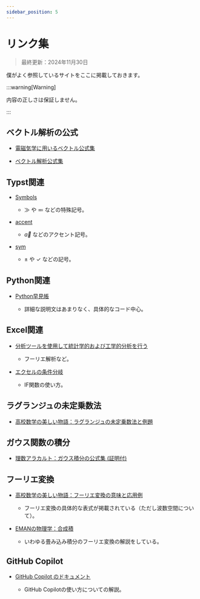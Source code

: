 ```yaml
---
sidebar_position: 5
---
```


# リンク集

> 最終更新：2024年11月30日

僕がよく参照しているサイトをここに掲載しておきます。

:::warning[Warning]

内容の正しさは保証しません。

:::

## ベクトル解析の公式

- [電磁気学に用いるベクトル公式集](http://www7b.biglobe.ne.jp/~fortran/education/eleki/vector.pdf)

- [ベクトル解析公式集](http://www.takuichi.net/hobby/edu/vector_analysis/vector_identities.pdf)

## Typst関連

- [Symbols](https://typst.app/docs/reference/symbols/)

    - $\gg$ や $\eqcolon$ などの特殊記号。

- [accent](https://typst.app/docs/reference/math/accent/)

    - $\vec{a}$ などのアクセント記号。

- [sym](https://typst.app/docs/reference/symbols/sym/)

    - $\pm$ や $\checkmark$ などの記号。

## Python関連

- [Python早見帳](https://chokkan.github.io/python/index.html)

    - 詳細な説明文はあまりなく、具体的なコード中心。

## Excel関連

- [分析ツールを使用して統計学的および工学的分析を行う](https://support.microsoft.com/ja-jp/office/%E5%88%86%E6%9E%90%E3%83%84%E3%83%BC%E3%83%AB%E3%82%92%E4%BD%BF%E7%94%A8%E3%81%97%E3%81%A6%E7%B5%B1%E8%A8%88%E5%AD%A6%E7%9A%84%E3%81%8A%E3%82%88%E3%81%B3%E5%B7%A5%E5%AD%A6%E7%9A%84%E5%88%86%E6%9E%90%E3%82%92%E8%A1%8C%E3%81%86-6c67ccf0-f4a9-487c-8dec-bdb5a2cefab6)

    - フーリエ解析など。

- [エクセルの条件分岐](https://www.forguncy.com/blog/20180221_branch)

    - IF関数の使い方。

## ラグランジュの未定乗数法

- [高校数学の美しい物語：ラグランジュの未定乗数法と例題](https://manabitimes.jp/math/879)

## ガウス関数の積分

- [理数アラカルト：ガウス積分の公式集 (証明付)](https://risalc.info/src/gaussian-integral.html)

## フーリエ変換

- [高校数学の美しい物語：フーリエ変換の意味と応用例](https://manabitimes.jp/math/2280)

    - フーリエ変換の具体的な表式が掲載されている（ただし波数空間について）。

- [EMANの物理学：合成積](https://eman-physics.net/math/fourier08.html)

    - いわゆる畳み込み積分のフーリエ変換の解説をしている。

## GitHub Copilot

- [GitHub Copilot のドキュメント](https://docs.github.com/ja/copilot)

    - GitHub Copilotの使い方についての解説。